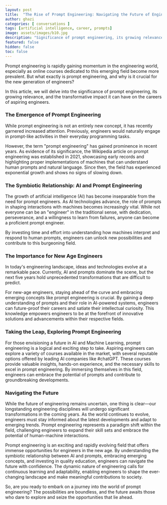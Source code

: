 ```yaml
---
layout: post
title:  "The Rise of Prompt Engineering: Navigating the Future of Engineering"
author: ghazi
categories: [ conversations ]
tags: [artificial intelligence, career, prompts]
image: assets/images/b10.jpg
description: "Significance of prompt engineering, its growing relevance, & the transformative impact it can have on the careers of engineers."
featured: false
hidden: false
toc: false
---
```


Prompt engineering is rapidly gaining momentum in the engineering world, especially as online courses dedicated to this emerging field become more prevalent. But what exactly is prompt engineering, and why is it crucial for the new generation of engineers?

In this article, we will delve into the significance of prompt engineering, its growing relevance, and the transformative impact it can have on the careers of aspiring engineers.

### The Emergence of Prompt Engineering

While prompt engineering is not an entirely new concept, it has recently garnered increased attention. Previously, engineers would naturally engage in prompt-like activities in their everyday programming tasks.

However, the term "prompt engineering" has gained prominence in recent years. As evidence of its significance, the Wikipedia article on prompt engineering was established in 2021, showcasing early records and highlighting proper implementations of machines that can understand human prompts and natural language. Since then, the field has experienced exponential growth and shows no signs of slowing down.

### The Symbiotic Relationship: AI and Prompt Engineering

The growth of artificial intelligence (AI) has become inseparable from the need for prompt engineers. As AI technologies advance, the role of prompts in shaping interactions with machines becomes increasingly vital. While not everyone can be an "engineer" in the traditional sense, with dedication, perseverance, and a willingness to learn from failures, anyone can become a proficient prompt engineer. 

By investing time and effort into understanding how machines interpret and respond to human prompts, engineers can unlock new possibilities and contribute to this burgeoning field.

### The Importance for New Age Engineers

In today's engineering landscape, ideas and technologies evolve at a remarkable pace. Currently, AI and prompts dominate the scene, but the next five years hold unprecedented transformations that are difficult to predict.

For new-age engineers, staying ahead of the curve and embracing emerging concepts like prompt engineering is crucial. By gaining a deep understanding of prompts and their role in AI-powered systems, engineers can future-proof their careers and satiate their intellectual curiosity. This knowledge empowers engineers to be at the forefront of innovative solutions and advancements within their respective fields.

### Taking the Leap, Exploring Prompt Engineering

For those envisioning a future in AI and Machine Learning, prompt engineering is a logical and exciting step to take. Aspiring engineers can explore a variety of courses available in the market, with several reputable options offered by leading AI companies like #chatGPT. These courses provide valuable insights, hands-on experience, and the necessary skills to excel in prompt engineering. By immersing themselves in this field, engineers can embrace the potential of prompts and contribute to groundbreaking developments.

### Navigating the Future

While the future of engineering remains uncertain, one thing is clear—our longstanding engineering disciplines will undergo significant transformations in the coming years. As the world continues to evolve, engineers must stay informed about the latest developments and adapt to emerging trends. Prompt engineering represents a paradigm shift within the field, challenging engineers to expand their skill sets and embrace the potential of human-machine interactions.

Prompt engineering is an exciting and rapidly evolving field that offers immense opportunities for engineers in the new age. By understanding the symbiotic relationship between AI and prompts, embracing emerging concepts, and investing in quality education, engineers can navigate the future with confidence. The dynamic nature of engineering calls for continuous learning and adaptability, enabling engineers to shape the ever-changing landscape and make meaningful contributions to society.

So, are you ready to embark on a journey into the world of prompt engineering? The possibilities are boundless, and the future awaits those who dare to explore and seize the opportunities that lie ahead.